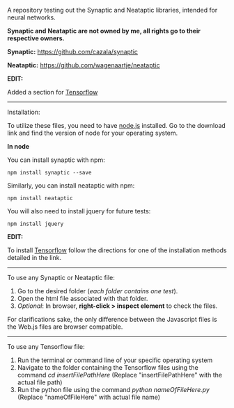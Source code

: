 A repository testing out the Synaptic and Neataptic libraries, intended for neural networks.

**Synaptic and Neataptic are not owned by me, all rights go to their respective owners.**

**Synaptic:** https://github.com/cazala/synaptic

**Neataptic:** https://github.com/wagenaartje/neataptic

**EDIT:**

Added a section for [Tensorflow](https://www.tensorflow.org/)

---

Installation:

To utilize these files, you need to have [node.js](https://nodejs.org/en/download/) installed.  Go to the download link and find the version of node for your operating system.

**In node**

You can install synaptic with npm:

`npm install synaptic --save`

Similarly, you can install neataptic with npm:

`npm install neataptic`

You will also need to install jquery for future tests:

`npm install jquery`

**EDIT:**

To install [Tensorflow](https://www.tensorflow.org/install/) follow the directions for one of the installation methods detailed in the link.

---

To use any Synaptic or Neataptic file:
1. Go to the desired folder (*each folder contains one test*).
2. Open the html file associated with that folder.
3. *Optional*: In browser, **right-click > inspect element** to check the files.

For clarifications sake, the only difference between the Javascript files is
the Web.js files are browser compatible.

---

To use any Tensorflow file:
1. Run the terminal or command line of your specific operating system
2. Navigate to the folder containing the Tensorflow files using the command *cd insertFilePathHere* (Replace "insertFilePathHere" with the actual file path)
3. Run the python file using the command *python nameOfFileHere.py* (Replace "nameOfFileHere" with actual file name)

